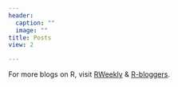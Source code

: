 ```yaml
---
header:
  caption: ""
  image: ""
title: Posts
view: 2

---
```


For more blogs on R, visit [RWeekly](https://rweekly.org) & [R-bloggers](https://www.r-bloggers.com/).